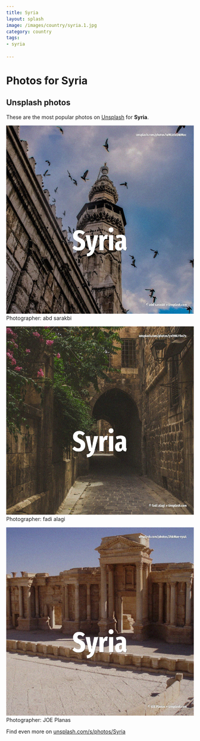```yaml
---
title: Syria
layout: splash
image: /images/country/syria.1.jpg
category: country
tags:
- syria

---
```

# Photos for Syria
 
## Unsplash photos
These are the most popular photos on [Unsplash](https://unsplash.com) for **Syria**.
 
![Syria](/images/country/syria.1.jpg)
Photographer:  abd sarakbi
 
![Syria](/images/country/syria.2.jpg)
Photographer:  fadi alagi
 
![Syria](/images/country/syria.3.jpg)
Photographer:  JOE Planas
 
Find even more on [unsplash.com/s/photos/Syria](https://unsplash.com/s/photos/Syria)
 
